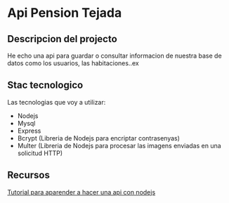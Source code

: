 # Api Pension Tejada
## Descripcion del projecto

He echo una api para guardar o consultar informacion de nuestra base de datos como los usuarios, las habitaciones..ex 

## Stac tecnologico
Las tecnologias que voy a utilizar:
- Nodejs
- Mysql
- Express 
- Bcrypt (Libreria de Nodejs para encriptar contrasenyas)
- Multer (Libreria de Nodejs para procesar las imagens enviadas en una solicitud HTTP)

## Recursos
[Tutorial para aparender a hacer una api con nodejs ](https://www.youtube.com/watch?v=qJ5R9WTW0_E&list=LL&index=5&t=10758s)

